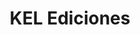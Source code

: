 ---
title: "KEL Ediciones"
url: /ciudad-autonoma-de-buenos-aires/kel-ediciones-vedia/
shop: libros
---